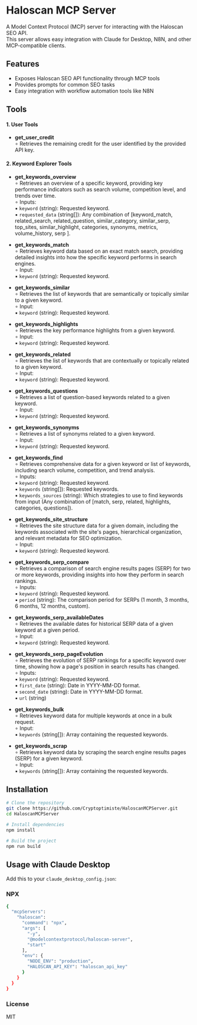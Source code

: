 # Haloscan MCP Server

A Model Context Protocol (MCP) server for interacting with the Haloscan SEO API.  
This server allows easy integration with Claude for Desktop, N8N, and other MCP-compatible clients.



## Features

- Exposes Haloscan SEO API functionality through MCP tools
- Provides prompts for common SEO tasks
- Easy integration with workflow automation tools like N8N


## Tools

#### 1. User Tools

  - **get_user_credit**<br>
    ∘ Retrieves the remaining credit for the user identified by the provided API key.<br>

#### 2. Keyword Explorer Tools
  - **get_keywords_overview**<br>
    ∘ Retrieves an overview of a specific keyword, providing key performance indicators such as search volume, competition level, and trends over time.<br>
    ∘ Inputs:<br>
        ▪ `keyword` (string): Requested keyword.<br>
        ▪ `requested_data` (string[]): Any combination of [keyword_match, related_search, related_question, similar_category, similar_serp, top_sites, similar_highlight, categories, synonyms, metrics, volume_history, serp ].<br>

  - **get_keywords_match**<br>
    ∘ Retrieves keyword data based on an exact match search, providing detailed insights into how the specific keyword performs in search engines.<br>
    ∘ Input:<br>
        ▪ `keyword` (string): Requested keyword.<br>

  - **get_keywords_similar**<br>
    ∘ Retrieves the list of keywords that are semantically or topically similar to a given keyword.<br>
    ∘ Input:<br>
        ▪ `keyword` (string): Requested keyword.<br>

  - **get_keywords_highlights**<br>
    ∘ Retrieves the key performance highlights from a given keyword.<br>
    ∘ Input:<br>
        ▪ `keyword` (string): Requested keyword.<br>

  - **get_keywords_related**<br>
    ∘ Retrieves the list of keywords that are contextually or topically related to a given keyword.<br>
    ∘ Input:<br>
        ▪ `keyword` (string): Requested keyword.<br>

  - **get_keywords_questions**<br>
    ∘ Retrieves a list of question-based keywords related to a given keyword.<br>
    ∘ Input:<br>
        ▪ `keyword` (string): Requested keyword.<br>

  - **get_keywords_synonyms**<br>
    ∘ Retrieves a list of synonyms related to a given keyword.<br>
    ∘ Input:<br>
        ▪ `keyword` (string): Requested keyword.<br>

  - **get_keywords_find**<br>
    ∘ Retrieves comprehensive data for a given keyword or list of keywords, including search volume, competition, and trend analysis.<br>
    ∘ Inputs:<br>
        ▪ `keyword` (string): Requested keyword.<br>
        ▪ `keywords` (string[]): Requested keywords.<br>
        ▪ `keywords_sources` (string): Which strategies to use to find keywords from input (Any combination of [match, serp, related, highlights, categories, questions]).<br>

  - **get_keywords_site_structure**<br>
    ∘ Retrieves the site structure data for a given domain, including the keywords associated with the site's pages, hierarchical organization, and relevant metadata for SEO optimization.<br>
    ∘ Input:<br> 
        ▪ `keyword` (string): Requested keyword.<br>

  - **get_keywords_serp_compare**<br>
    ∘ Retrieves a comparison of search engine results pages (SERP) for two or more keywords, providing insights into how they perform in search rankings.<br>
    ∘ Inputs:<br>
        ▪ `keyword` (string): Requested keyword.<br>
        ▪ `period` (string): The comparison period for SERPs (1 month, 3 months, 6 months, 12 months, custom).<br>

  - **get_keywords_serp_availableDates**<br>
    ∘ Retrieves the available dates for historical SERP data of a given keyword at a given period.<br>
    ∘ Input:<br> 
        ▪ `keyword` (string): Requested keyword.<br>

  - **get_keywords_serp_pageEvolution**<br>
    ∘ Retrieves the evolution of SERP rankings for a specific keyword over time, showing how a page's position in search results has changed.<br>
    ∘ Inputs:<br>
        ▪ `keyword` (string): Requested keyword.<br>
        ▪ `first_date` (string): Date in YYYY-MM-DD format.<br>
        ▪ `second_date` (string): Date in YYYY-MM-DD format.<br>
        ▪ `url` (string)<br>

  - **get_keywords_bulk**<br>
    ∘ Retrieves keyword data for multiple keywords at once in a bulk request.<br>
    ∘ Input:<br> 
        ▪ `keywords` (string[]): Array containing the requested keywords.<br>

  - **get_keywords_scrap**<br>
    ∘ Retrieves keyword data by scraping the search engine results pages (SERP) for a given keyword.<br>
    ∘ Input:<br>
        ▪ `keywords` (string[]): Array containing the requested keywords.<br>


## Installation

```bash
# Clone the repository
git clone https://github.com/Cryptoptimiste/HaloscanMCPServer.git
cd HaloscanMCPServer

# Install dependencies
npm install

# Build the project
npm run build
```

## Usage with Claude Desktop

Add this to your `claude_desktop_config.json`:

### NPX
```bash
{
  "mcpServers": 
    "haloscan": 
      "command": "npx",
      "args": [
        "-y",
        "@modelcontextprotocol/haloscan-server",
        "start"  
      ],
      "env": {
        "NODE_ENV": "production",
        "HALOSCAN_API_KEY": "haloscan_api_key"
      }
    }
  }
}
```

### License
MIT

